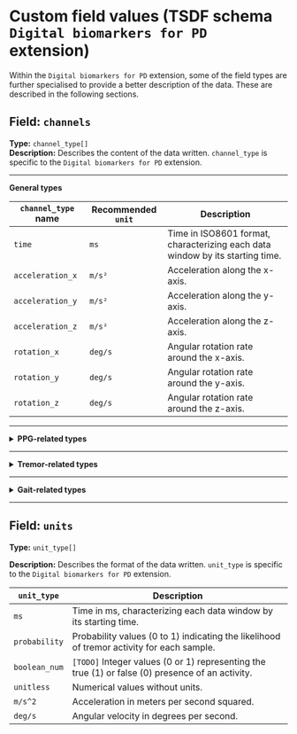 # Custom field values (TSDF schema `Digital biomarkers for PD` extension)

Within the `Digital biomarkers for PD` extension, some of the field types are further specialised to provide a better description of the data. These are described in the following sections.

## Field: `channels`
**Type:** `channel_type[]`         
**Description:** Describes the content of the data written. `channel_type` is specific to the `Digital biomarkers for PD` extension.

---

**General types**

| `channel_type` name       | Recommended `unit` | Description                                                                        
|--------------------------|--------------------|------------------------------------------------------------------------------------|
| `time`                   | `ms`               | Time in ISO8601 format, characterizing each data window by its starting time.          |
| `acceleration_x`         | `m/s²`             | Acceleration along the x-axis.                                                       |
| `acceleration_y`         | `m/s²`             | Acceleration along the y-axis.                                                       |
| `acceleration_z`         | `m/s²`             | Acceleration along the z-axis.                                                       |
| `rotation_x`             | `deg/s`            | Angular rotation rate around the x-axis.                                              |
| `rotation_y`             | `deg/s`            | Angular rotation rate around the y-axis.                                              |
| `rotation_z`             | `deg/s`            | Angular rotation rate around the z-axis.                                              |


---

<details markdown="1">

<summary><b>PPG-related types</b></summary>

|   `channel_type` name          | Recommended `unit`       | Description                                                                           |
|----------------------------|-----------------------|---------------------------------------------------------------------------------------|
| `ppg_quality_post_prob`     | `probability`         | `[TODO]` Posterior probability that the corresponding PPG signal is of high quality (0 to 1).   |

</details>

---

<details markdown="1">

<summary><b>Tremor-related types</b></summary>

| `channel_type` name       | Recommended `unit` | Description                                                                         |
|--------------------------|--------------------|-------------------------------------------------------------------------------------|
| `gyro_tremor_prob`       | `probability`      | Probability values (0 to 1) indicating the likelihood of tremor activity for each sample. |
| `gyro_tremor_hat`        | `boolean_num`      | Estimated values representing the presence or absence of tremor activity for each sample. |
| `gyro_arm_actv_prob`     | `probability`      | Probability values (0 to 1) indicating the likelihood of arm activity for each sample.    |
| `gyro_arm_actv_hat`      | `boolean_num`      | Estimated values representing the presence or absence of arm activity for each sample.    |
| `GyMeanDx`               | `unitless`         | Mean gyro derivative in the x axis. |
| `GyMeanDy`               | `unitless`         | Mean gyro derivative in the y axis. |
| `GyMeanDz`               | `unitless`         | Mean gyro derivative in the z axis. |
| `GyLTreDomPowerX`        | `unitless`         | Gyro Low tremor (range [3.5-8 Hz]) dominant power in the x axis. |
| `GyLTreDomPowerY`        | `unitless`         | Gyro Low tremor (range [3.5-8 Hz]) dominant power in the y axis. |
| `GyLTreDomPowerZ`        | `unitless`         | Gyro Low tremor (range [3.5-8 Hz]) dominant power in the z axis. |
| `GyGaitBandPower`        | `unitless`         | Gyro gait bandpower (range [0.4 – 2] Hz) – PSD: sum of the axes. |
| `GyGaitBandpowerRatio`   | `unitless`         | Gyro gait bandpower sum / total bandpower sum up to 15 Hz – PSD: sum of the axes. |
| `GyGaitFreqPeak`         | `unitless`         | Frequency peak of the in the gyro gait range – PSD: sum of the axes. |
| `GyGaitFixedDomPower`    | `unitless`         | `[TODO]` Gyro dominant power in a fixed range (specific frequency range not provided). |
| `GyGaitFixedDomPowerRatio` | `unitless`       | `[TODO]` Ratio of dominant power in the gyro gait range to total power. |
| `GyGaitDomPower`         | `unitless`         | `[TODO]` Dominant power in the gyro gait range. |
| `GyGaitDomPowerRatio`    | `unitless`         | `[TODO]` Ratio of dominant power in the gyro gait range to total power. |
| `GyGaitPeakFreqWidth`    | `unitless`         | `[TODO]` Width of the frequency peak in the gyro gait range. |
| `GyLTreBandPower`        | `unitless`         | `[TODO]` Low tremor bandpower (specific frequency range not provided). |
| `GyLTreBandpower`        | `unitless`         | `[TODO]` Low tremor bandpower (specific frequency range not provided). |
| `GyLTreFreqPeak`         | `unitless`         | `[TODO]` Frequency peak in the low tremor range. |
| `GyLTreFixedDomP`        | `unitless`         | `[TODO]` Low tremor dominant power in a fixed range (specific frequency range not provided). |
| `GyLTreFixedDomP`        | `unitless`         | `[TODO]` Low tremor dominant power in a fixed range (specific frequency range not provided). |
| `GyLTreDomPower`         | `unitless`         | `[TODO]` Low tremor dominant power (specific frequency range not provided). |
| `GyLTreDomPowerR`        | `unitless`         | `[TODO]` Ratio of low tremor dominant power to total power. |
| `GyLTrePeakFreqW`        | `unitless`         | `[TODO]` Width of the frequency peak in the low tremor range. |
| `GyHTreBandPower`        | `unitless`         | `[TODO]` High tremor bandpower (specific frequency range not provided). |
| `GyHTreBandpower`        | `unitless`         | `[TODO]` High tremor bandpower (specific frequency range not provided). |
| `GyHTreFreqPeak`         | `unitless`         | `[TODO]` Frequency peak in the high tremor range. |
| `GyHTreFixedDomP`        | `unitless`         | `[TODO]` High tremor dominant power in a fixed range (specific frequency range not provided). |
| `GyHTreFixedDomP`        | `unitless`         | `[TODO]` High tremor dominant power in a fixed range (specific frequency range not provided). |
| `GyHTreDomPower`         | `unitless`         | `[TODO]` High tremor dominant power (specific frequency range not provided). |
| `GyHTreDomPowerR`        | `unitless`         | `[TODO]` Ratio of high tremor dominant power to total power. |
| `GyHTrePeakFreqW`        | `unitless`         | `[TODO]` Width of the frequency peak in the high tremor range. |
| `GyMFCC1`                | `unitless`         | `[TODO]` Mel-frequency cepstral coefficient 1. |
| `GyMFCC2`                | `unitless`         | `[TODO]` Mel-frequency cepstral coefficient 2. |
| `GyMFCC3`                | `unitless`         | `[TODO]` Mel-frequency cepstral coefficient 3. |
| `GyMFCC4`                | `unitless`         | `[TODO]` Mel-frequency cepstral coefficient 4. |
| `GyMFCC5`                | `unitless`         | `[TODO]` Mel-frequency cepstral coefficient 5. |
| `GyMFCC6`                | `unitless`         | `[TODO]` Mel-frequency cepstral coefficient 6. |
| `GyMFCC7`                | `unitless`         | `[TODO]` Mel-frequency cepstral coefficient 7. |
| `GyMFCC8`                | `unitless`         | `[TODO]` Mel-frequency cepstral coefficient 8. |
| `GyMFCC9`                | `unitless`         | `[TODO]` Mel-frequency cepstral coefficient 9. |


</details>

---

<details markdown="1">

<summary><b>Gait-related types</b></summary>

| `channel_type` name       | Recommended `unit` | Description                                                                         |
|--------------------------|--------------------|-------------------------------------------------------------------------------------|
| `std_accel_norm`       | `m/s²`            | Standard deviation of the norm of the accelerometer axes in the temporal domain.     |
| `x_accel_grav_mean`    | `m/s²`            | Mean of the x-axis acceleration gravity component.     |
| `y_accel_grav_mean`    | `m/s²`            | Mean of the y-axis acceleration gravity component.  |
| `z_accel_grav_mean`    | `m/s²`            | Mean of the z-axis acceleration gravity component. |
| `x_accel_grav_std`     | `m/s²`            | Standard deviation of the x-axis acceleration gravity component. |
| `y_accel_grav_std`     | `m/s²`            | Standard deviation of the y-axis acceleration gravity component. |
| `z_accel_grav_std`     | `m/s²`            | Standard deviation of the z-axis acceleration gravity component.. |
| `x_accel_power_below_gait`  | `m/s²Hz^-1`            | Total power in the [0, 0.7] Hz range of the x-axis accelerometer |
| `y_accel_power_below_gait`  | `m/s²Hz^-1`            | Total power in the [0, 0.7] Hz range of the y-axis accelerometer |
| `z_accel_power_below_gait`  | `m/s²Hz^-1`            | Total power in the [0, 0.7] Hz range of the z-axis accelerometer |
| `x_accel_power_gait`  | `m/s²Hz^-1`            | Total power in the [0.7, 3.5] Hz range of the x-axis accelerometer |
| `y_accel_power_gait`  | `m/s²Hz^-1`            | Total power in the [0.7, 3.5] Hz range of the y-axis accelerometer |
| `z_accel_power_gait`  | `m/s²Hz^-1`            | Total power in the [0.7, 3.5] Hz range of the z-axis accelerometer |
| `x_accel_power_tremor`  | `m/s²Hz^-1`            | Total power in the [3.5, 8] Hz range of the x-axis accelerometer |
| `y_accel_power_tremor`  | `m/s²Hz^-1`            | Total power in the [3.5, 8] Hz range of the y-axis accelerometer |
| `z_accel_power_tremor`  | `m/s²Hz^-1`            | Total power in the [3.5, 8] Hz range of the z-axis accelerometer |
| `x_accel_power_above_tremor`  | `m/s²Hz^-1`            | Total power in the [8, 50] Hz range of the x-axis accelerometer |
| `y_accel_power_above_tremor`  | `m/s²Hz^-1`            | Total power in the [8, 50] Hz range of the y-axis accelerometer |
| `z_accel_power_above_tremor`  | `m/s²Hz^-1`            | Total power in the [8, 50] Hz range of the z-axis accelerometer |
| `x_accel_dominant_frequency`  | `Hz`            | Dominant frequency of the x-axis accelerometer |
| `y_accel_dominant_frequency`  | `Hz`            | Dominant frequency of the x-axis accelerometer |
| `z_accel_dominant_frequency`  | `Hz`            | Dominant frequency of the x-axis accelerometer |
| `accel_norm_cc_{n}`  | `?`            | Cepstral coefficient n with n $\in$ [1,2,...,16] of the accelerometer. |
| `gd_pred_gait_proba`  | `probability`            | Predicted probability of gait being the predominant activity within the window span. |
| `gyro_norm_cc_{n}` | `?` | Cepstral coefficient n with n $\in$ [1,2,...,16] of the gyroscope. |
| `x_gyro_dominant_frequency`  | `Hz`            | Dominant frequency of the x-axis gyroscope |
| `y_gyro_dominant_frequency`  | `Hz`            | Dominant frequency of the x-axis gyroscope |
| `z_gyro_dominant_frequency`  | `Hz`            | Dominant frequency of the x-axis gyroscope |
| `angle_mean_amplitude` | `deg` | Mean of the sum of consecutive minima and maxima angles (angle amplitude is often referred to as range of motion) | 
| `angle_std_amplitude` | `deg` | Std of the sum of consecutive minima and maxima angles |
| `angle_sum_amplitude` | `deg` | Sum of the sum of consecutive minima and maxima angles |
| `ange_perc_95_amplitude` | `deg` | 95th percentile of the sum of consecutive minima and maxima angles | 
| `forward_peak_ang_vel_mean` | `deg/s` | Angular velocity mean in forward direction of the first principal component |
| `forward_peak_ang_vel_std` | `deg/s` | Angular velocity standard deviation in forward direction of the first principal component |
| `backward_peak_ang_vel_mean` | `deg/s` | Angular velocity mean in backward direction of the first principal component | 
| `backward_peak_ang_vel_std` | `deg/s` | Angular velocity standard deviation in backward direction of the first principal component |
| `angle_perc_power` | `percentage` | Percentage of total power in the arm swing frequency band [0.3 - 3 Hz] |
</details>

---

## Field: `units`

**Type:** `unit_type[]`

**Description:** Describes the format of the data written. `unit_type` is specific to the `Digital biomarkers for PD` extension.

| `unit_type`     | Description                                                                                         |
|-----------------|-----------------------------------------------------------------------------------------------------|
| `ms`            | Time in ms, characterizing each data window by its starting time.                                   |
| `probability`   | Probability values (0 to 1) indicating the likelihood of tremor activity for each sample.           |
| `boolean_num`   | `[TODO]` Integer values (0 or 1) representing the true (1) or false (0) presence of an activity.    |
| `unitless`      | Numerical values without units.                                                                     |
| `m/s^2`         | Acceleration in meters per second squared.                                                          |
| `deg/s`         | Angular velocity in degrees per second.                                                             |
